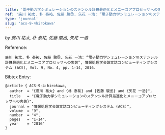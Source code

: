 ```yaml
---
title: '電子動力学シミュレーションのステンシル計算最適化とメニーコアプロセッサへの実装'
ref: '廣川 祐太, 朴 泰祐, 佐藤 駿丞, 矢花 一浩: “電子動力学シミュレーションのステンシル計算最適化とメニーコアプロセッサへの実装”, 情報処理学会論文誌コンピューティングシステム (ACS), Vol. 9, No. 4, pp. 1-14, 2016.'
type: 'journal'
slug: 'acs-9-4hirokawa'
---
```


*by 廣川 祐太, 朴 泰祐, 佐藤 駿丞, 矢花 一浩*

Reference:
```
廣川 祐太, 朴 泰祐, 佐藤 駿丞, 矢花 一浩: “電子動力学シミュレーションのステンシル計算最適化とメニーコアプロセッサへの実装”, 情報処理学会論文誌コンピューティングシステム (ACS), Vol. 9, No. 4, pp. 1-14, 2016.
```

Bibtex Entry:
```
@article { ACS-9-4:hirokawa,
  author  = "{廣川 祐太} and {朴 泰祐} and {佐藤 駿丞} and {矢花 一浩}",
  title   = "{電子動力学シミュレーションのステンシル計算最適化とメニーコアプロセッサへの実装}",
  journal = "情報処理学会論文誌コンピューティングシステム (ACS)",
  volume  = "9",
  number  = "4",
  pages   = "1-14",
  year    = "2016"
}
```
